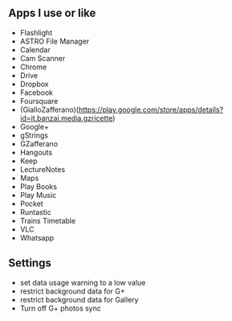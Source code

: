 <!-- 
.. link: 
.. description: 
.. tags: 
.. date: 2013/08/26 11:43:56
.. title: Android
.. slug: android
-->

## Apps I use or like

* Flashlight
* ASTRO File Manager
* Calendar
* Cam Scanner
* Chrome
* Drive
* Dropbox
* Facebook
* Foursquare
* (GialloZafferano)(https://play.google.com/store/apps/details?id=it.banzai.media.gzricette)
* Google+
* gStrings
* GZafferano
* Hangouts
* Keep
* LectureNotes
* Maps
* Play Books
* Play Music
* Pocket
* Runtastic
* Trains Timetable
* VLC
* Whatsapp

## Settings

* set data usage warning to a low value
* restrict background data for G+
* restrict background data for Gallery
* Turn off G+ photos sync